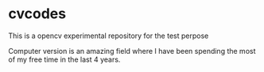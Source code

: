 # cvcodes

This is a opencv experimental repository for the test perpose

Computer version is an amazing field where I have been spending the most of my free time in the last 4 years.


